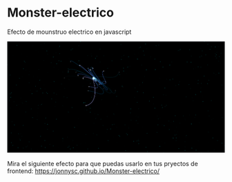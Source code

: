 # Monster-electrico
Efecto de mounstruo electrico en javascript 

<img src="/img/monster-electrico.png">

Mira el siguiente efecto para que puedas usarlo en tus pryectos de frontend: https://jonnysc.github.io/Monster-electrico/